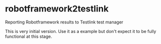 robotframework2testlink
=======================

Reporting Robotframework results to Testlink test manager

This is very initial version. Use it as a example but don't expect it
to be fully functional at this stage.

